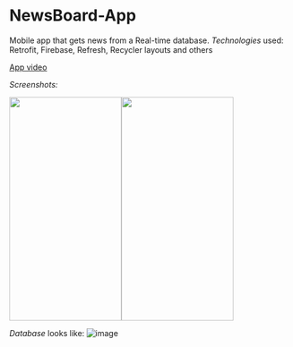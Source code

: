 # NewsBoard-App
Mobile app that gets news from a Real-time database.  *Technologies* used: Retrofit, Firebase, Refresh, Recycler layouts and others

[App video](https://photos.app.goo.gl/YqsE1fxToE8FhirW8)

*Screenshots:*

<img src="https://user-images.githubusercontent.com/77053754/115776613-fbe1f200-a3bc-11eb-8240-42ba2bee200b.png" width="200px" height="400px"><img src="https://user-images.githubusercontent.com/77053754/115776617-fe444c00-a3bc-11eb-89b7-d77cd2fcd984.png" width="200px" height="400px">

*Database* looks like:
![image](https://user-images.githubusercontent.com/77053754/115774345-21b9c780-a3ba-11eb-9117-5154cb1c3ca2.png)
